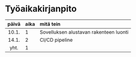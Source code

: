 # Työaikakirjanpito

| päivä | aika | mitä tein  |
| :----:|:-----| :-----|
| 10.1. | 1    | Sovelluksen alustavan rakenteen luonti |
| 14.1. | 2    | CI/CD pipeline |
| yht. | 1  |  |
